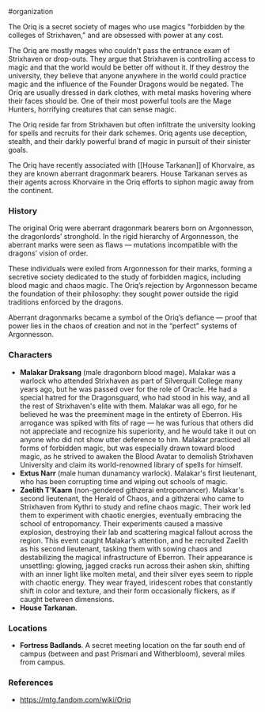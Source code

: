  #organization 

The Oriq is a secret society of mages who use magics "forbidden by the colleges of Strixhaven," and are obsessed with power at any cost.

The Oriq are mostly mages who couldn't pass the entrance exam of Strixhaven or drop-outs. They argue that Strixhaven is controlling access to magic and that the world would be better off without it. If they destroy the university, they believe that anyone anywhere in the world could practice magic and the influence of the Founder Dragons would be negated. The Oriq are usually dressed in dark clothes, with metal masks hovering where their faces should be. One of their most powerful tools are the Mage Hunters, horrifying creatures that can sense magic.

The Oriq reside far from Strixhaven but often infiltrate the university looking for spells and recruits for their dark schemes. Oriq agents use deception, stealth, and their darkly powerful brand of magic in pursuit of their sinister goals.

The Oriq have recently associated with [[House Tarkanan]] of Khorvaire, as they are known aberrant dragonmark bearers. House Tarkanan serves as their agents across Khorvaire in the Oriq efforts to siphon magic away from the continent.

### History

The original Oriq were aberrant dragonmark bearers born on Argonnesson, the dragonlords’ stronghold. In the rigid hierarchy of Argonnesson, the aberrant marks were seen as flaws — mutations incompatible with the dragons' vision of order.

These individuals were exiled from Argonnesson for their marks, forming a secretive society dedicated to the study of forbidden magics, including blood magic and chaos magic. The Oriq’s rejection by Argonnesson became the foundation of their philosophy: they sought power outside the rigid traditions enforced by the dragons.

Aberrant dragonmarks became a symbol of the Oriq’s defiance — proof that power lies in the chaos of creation and not in the “perfect” systems of Argonnesson.

### Characters

- **Malakar Draksang** (male dragonborn blood mage). Malakar was a warlock who attended Strixhaven as part of Silverquill College many years ago, but he was passed over for the role of Oracle. He had a special hatred for the Dragonsguard, who had stood in his way, and all the rest of Strixhaven's elite with them. Malakar was all ego, for he believed he was the preeminent mage in the entirety of Eberron. His arrogance was spiked with fits of rage — he was furious that others did not appreciate and recognize his superiority, and he would take it out on anyone who did not show utter deference to him. Malakar practiced all forms of forbidden magic, but was especially drawn toward blood magic, as he strived to awaken the Blood Avatar to demolish Strixhaven University and claim its world-renowned library of spells for himself.
- **Extus Narr** (male human dunamancy warlock). Malakar's first lieutenant, who has been corrupting time and wiping out schools of magic.
- **Zaelith T'Kaarn** (non-gendered githzerai entropomancer). Malakar's second lieutenant, the Herald of Chaos, and a githzerai who came to Strixhaven from Kythri to study and refine chaos magic. Their work led them to experiment with chaotic energies, eventually embracing the school of entropomancy. Their experiments caused a massive explosion, destroying their lab and scattering magical fallout across the region. This event caught Malakar’s attention, and he recruited Zaelith as his second lieutenant, tasking them with sowing chaos and destabilizing the magical infrastructure of Eberron. Their appearance is unsettling: glowing, jagged cracks run across their ashen skin, shifting with an inner light like molten metal, and their silver eyes seem to ripple with chaotic energy. They wear frayed, iridescent robes that constantly shift in color and texture, and their form occasionally flickers, as if caught between dimensions.
- **House Tarkanan**. 

### Locations

- **Fortress Badlands**. A secret meeting location on the far south end of campus (between and past Prismari and Witherbloom), several miles from campus.

### References

- https://mtg.fandom.com/wiki/Oriq
